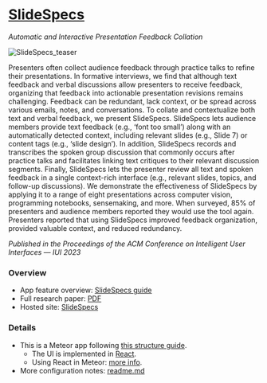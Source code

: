 # [SlideSpecs](https://jeremywrnr.com/SlideSpecs/)

*Automatic and Interactive Presentation Feedback Collation*

![SlideSpecs_teaser](https://user-images.githubusercontent.com/4837429/215202458-d1d09aaa-ddc6-420d-8109-c95e7bc6c93b.jpg)

Presenters often collect audience feedback through practice talks to refine their presentations. In formative interviews, we find that although text feedback and verbal discussions allow presenters to receive feedback, organizing that feedback into actionable presentation revisions remains challenging. Feedback can be redundant, lack context, or be spread across various emails, notes, and conversations. To collate and contextualize both text and verbal feedback, we present SlideSpecs. SlideSpecs lets audience members provide text feedback (e.g., ‘font too small’) along with an automatically detected context, including relevant slides (e.g., Slide 7) or content tags (e.g., ‘slide design’). In addition, SlideSpecs records and transcribes the spoken group discussion that commonly occurs after practice talks and facilitates linking text critiques to their relevant discussion segments. Finally, SlideSpecs lets the presenter review all text and spoken feedback in a single context-rich interface (e.g., relevant slides, topics, and follow-up discussions). We demonstrate the effectiveness of SlideSpecs by applying it to a range of eight presentations across computer vision, programming notebooks, sensemaking, and more. When surveyed, 85% of presenters and audience members reported they would use the tool again. Presenters reported that using SlideSpecs improved feedback organization, provided valuable context, and reduced redundancy.

*Published in the Proceedings of the ACM Conference on Intelligent User Interfaces — IUI 2023*


### Overview

- App feature overview: [SlideSpecs guide](https://slidespecs.berkeley.edu/guide)
- Full research paper: [PDF]()
- Hosted site: [SlideSpecs](https://slidespecs.berkeley.edu)
<!-- - Video: [YouTube]() -->


### Details

- This is a Meteor app following [this structure guide](http://guide.meteor.com/structure.html).
  - The UI is implemented in [React](https://facebook.github.io/react/index.html).
  - Using React in Meteor: [more info](http://guide.meteor.com/v1.3/react.html).
- More configuration notes: [readme.md](https://github.com/BerkeleyHCI/SlideSpecs/blob/main/app/deploy/readme.md)

